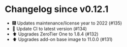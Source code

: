 # Changelog since v0.12.1
- 🎆 Updates maintenance/license year to 2022 (#135) 
- 🚀 Update CI to latest version (#134) 
- ⬆️ Upgrades ZeroTier One to 1.8.4 (#132) 
- ⬆️ Upgrades add-on base image to 11.0.0 (#131) 
